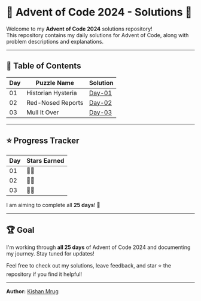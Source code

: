 # 🎄 Advent of Code 2024 - Solutions 🎄

Welcome to my **Advent of Code 2024** solutions repository!  
This repository contains my daily solutions for Advent of Code, along with problem descriptions and explanations.

---

## 📜 Table of Contents

| Day | Puzzle Name | Solution |
|-----|-------------|----------|
| 01  | Historian Hysteria | [Day-01](Day-01/) |
| 02  | Red-Nosed Reports | [Day-02](Day-02/) |
| 03  | Mull It Over | [Day-03](Day-03/) |

---

## ⭐ Progress Tracker

| Day | Stars Earned |
|----|--------------|
| 01 | 🌟🌟 |
| 02 | 🌟🌟 |
| 03 | 🌟🌟 |


I am aiming to complete all **25 days**! 🚀

---

## 🏆 Goal
I'm working through **all 25 days** of Advent of Code 2024 and documenting my journey. Stay tuned for updates!

Feel free to check out my solutions, leave feedback, and star ⭐ the repository if you find it helpful!

---

**Author:** [Kishan Mrug](https://github.com/kmrug)